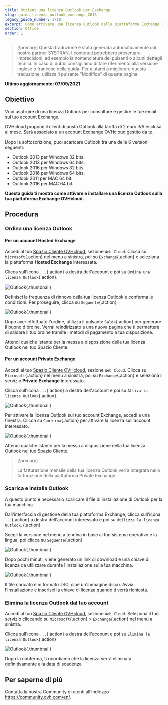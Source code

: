 ```yaml
---
title: Ottieni una licenza Outlook per Exchange
slug: guida_licenza_outlook_exchange_2013
legacy_guide_number: 1718
excerpt: Come attivare una licenza Outlook dalla piattaforma Exchange OVHcloud e installarla
section: Office
order: 1
---
```


> [!primary]
> Questa traduzione è stata generata automaticamente dal nostro partner SYSTRAN. I contenuti potrebbero presentare imprecisioni, ad esempio la nomenclatura dei pulsanti o alcuni dettagli tecnici. In caso di dubbi consigliamo di fare riferimento alla versione inglese o francese della guida. Per aiutarci a migliorare questa traduzione, utilizza il pulsante "Modifica" di questa pagina.
>

**Ultimo aggiornamento: 07/09/2021**

## Obiettivo

Vuoi usufruire di una licenza Outlook per consultare e gestire le tue email sul tuo account Exchange.

OVHcloud propone il client di posta Outlook alla tariffa di 2 euro IVA esclusa al mese. Sarà associato a un account Exchange OVHcloud gestito da te.

Dopo la sottoscrizione, puoi scaricare Outlook tra una delle 6 versioni seguenti:

- Outlook 2013 per Windows 32 bits.
- Outlook 2013 per Windows 64 bits.
- Outlook 2016 per Windows 32 bits.
- Outlook 2016 per Windows 64 bits.
- Outlook 2011 per MAC 64 bit.
- Outlook 2016 per MAC 64 bit.

**Questa guida ti mostra come attivare e installare una licenza Outlook sulla tua piattaforma Exchange OVHcloud.**

## Procedura

### Ordina una licenza Outlook

#### Per un account Hosted Exchange

Accedi al tuo [Spazio Cliente OVHcloud](https://www.ovh.com/auth/?action=gotomanager&from=https://www.ovh.it/&ovhSubsidiary=it), sezione `Web Cloud`. Clicca su `Microsoft`{.action} nel menu a sinistra, poi su `Exchange`{.action} e seleziona la piattaforma **Hosted Exchange** interessata.

Clicca sull'icona `...`{.action} a destra dell'account e poi su `Ordina una licenza Outlook`{.action}.

![Outlook](images/order-outlook01.png){.thumbnail}

Definisci la frequenza di rinnovo della tua licenza Outlook e conferma le condizioni. Per proseguire, clicca su `Seguente`{.action}

![Outlook](images/order-outlook02.png){.thumbnail}

Dopo aver effettuato l'ordine, utilizza il pulsante `Salda`{.action} per generare il buono d'ordine. Verrai reindirizzato a una nuova pagina che ti permetterà di saldare il tuo ordine tramite i metodi di pagamento a tua disposizione.

Attendi qualche istante per la messa a disposizione della tua licenza Outlook nel tuo Spazio Cliente.

#### Per un account Private Exchange

Accedi al tuo [Spazio Cliente OVHcloud](https://www.ovh.com/auth/?action=gotomanager&from=https://www.ovh.it/&ovhSubsidiary=it), sezione `Web Cloud`. Clicca su `Microsoft`{.action} nel menu a sinistra, poi su `Exchange`{.action} e seleziona il servizio **Private Exchange** interessato.

Clicca sull'icona `...`{.action} a destra dell'account e poi su `Attiva la licenza Outlook`{.action}.

![Outlook](images/order-outlook03.png){.thumbnail}

Per attivare la licenza Outlook sul tuo account Exchange, accedi a una finestra. Clicca su `Conferma`{.action} per attivare la licenza sull'account interessato.

![Outlook](images/order-outlook04.png){.thumbnail}

Attendi qualche istante per la messa a disposizione della tua licenza Outlook nel tuo Spazio Cliente.

> [!primary]
>
> La fatturazione mensile della tua licenza Outlook verrà integrata nella fatturazione della piattaforma Private Exchange.
>

### Scarica e installa Outlook

A questo punto è necessario scaricare il file di installazione di Outlook per la tua macchina.

Dall'interfaccia di gestione della tua piattaforma Exchange, clicca sull'icona `...`{.action} a destra dell'account interessato e poi su `Utilizza la licenza Outlook.`{.action}

Scegli la versione nel menu a tendina in base al tuo sistema operativo e la lingua, poi clicca su `Seguente`{.action}

![Outlook](images/order-outlook05.png){.thumbnail}

Dopo pochi minuti, viene generato un link di download e una chiave di licenza da utilizzare durante l'installazione sulla tua macchina.

![Outlook](images/order-outlook06.png){.thumbnail}

Il file caricato è in formato .ISO, cioè un'immagine disco. Avvia l'installazione e inserisci la chiave di licenza quando ti verrà richiesta.

### Elimina la licenza Outlook dal tuo account

Accedi al tuo [Spazio Cliente OVHcloud](https://www.ovh.com/auth/?action=gotomanager&from=https://www.ovh.it/&ovhSubsidiary=it), sezione `Web Cloud`. Seleziona il tuo servizio cliccando su `Microsoft`{.action} > `Exchange`{.action} nel menu a sinistra.

Clicca sull'icona `...`{.action} a destra dell'account e poi su `Elimina la licenza Outlook`{.action}

![Outlook](images/order-outlook07.png){.thumbnail}

Dopo la conferma, ti ricordiamo che la licenza verrà eliminata definitivamente alla data di scadenza

## Per saperne di più
  
Contatta la nostra Community di utenti all’indirizzo <https://community.ovh.com/en/>.